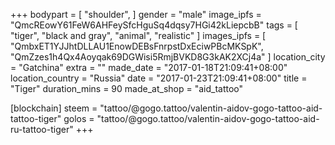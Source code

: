 +++
bodypart = [
  "shoulder",
]
gender = "male"
image_ipfs = "QmcREowY61FeW6AHFeySfcHguSq4dqsy7HGi42kLiepcbB"
tags = [
  "tiger",
  "black and gray",
  "animal",
  "realistic"
]
images_ipfs = [
  "QmbxET1YJJhtDLLAU1EnowDEBsFnrpstDxEciwPBcMKSpK",
  "QmZzes1h4Qx4Aoyqak69DGWisi5RmjBVKD8G3kAK2XCj4a"
]
location_city = "Gatchina"
extra = ""
made_date = "2017-01-18T21:09:41+08:00"
location_country = "Russia"
date = "2017-01-23T21:09:41+08:00"
title = "Tiger"
duration_mins = 90
made_at_shop = "aid_tattoo"

[blockchain]
steem = "tattoo/@gogo.tattoo/valentin-aidov-gogo-tattoo-aid-tattoo-tiger"
golos = "tattoo/@gogo.tattoo/valentin-aidov-gogo-tattoo-aid-ru-tattoo-tiger"
+++

